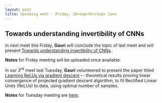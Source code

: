 ```yaml
---
layout: post
title: Upcoming meet - Friday, 16<sup>th</sup> June
---
```

## Towards understanding invertibility of CNNs
In next meet this Friday, **Gauri** will conclude the topic of last meet and will present [Towards understanding invertibility of CNNs](https://arxiv.org/pdf/1705.08664.pdf).

**Notes** for Friday meeting will be uploaded once available.

In our 3<sup>rd</sup> meet last Tuesday, **Gauri** volunteered to present the paper titled [Learning ReLUs via gradient descent](https://arxiv.org/pdf/1705.04591.pdf) -- theoretical results proving linear convergence of projected gradient descent algorithm, to fit Rectified Linear Units (ReLUs) to data, using optimal number of samples.

**Notes** for Tuesday meeting are [here](https://drive.google.com/file/d/0B0g1WrxTxIyceThHaEFZTkNRNTQ/view?usp=sharing).

